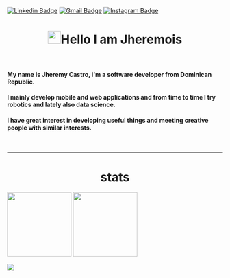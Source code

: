 [![Linkedin Badge](https://img.shields.io/badge/-Jheremy-blue?style=flat&logo=Linkedin&logoColor=white&link=https://www.linkedin.com/in/jheremy-ricardo-castro-guerrero-3a85521a0/)](https://www.linkedin.com/in/jheremy-ricardo-castro-guerrero-3a85521a0/)
[![Gmail Badge](https://img.shields.io/badge/-JheremyCastro-bb201d?style=flat&logo=Gmail&logoColor=white&link=mailto:jheremy802@gmail.com)](mailto:jheremy802@gmail.com)
[![Instagram Badge](https://img.shields.io/badge/instagram-ed4956?style=flat&logo=instagram&logoColor=white)](https://www.instagram.com/shuniata_jc/)

<h1  align="center"><img src="https://media.giphy.com/media/hvRJCLFzcasrR4ia7z/giphy.gif" width="30px"/>Hello I am Jheremois </h1>
<br>

<h4>
 My name is Jheremy Castro, i'm a software developer from Dominican Republic.
</h4>

<h4>
 I mainly develop mobile and web applications and from time to time I try robotics and lately also data science.
</h4>

<h4>
 I have great interest in developing useful things and meeting creative people with similar interests.
</h4>
<br>

<!-- 
---
### I know
- Mobile Development
- Web Development
- Backend development 

### I want to learn
- Blockchain
- Machine learning
- 
-->

---

<h1 id ="stats" align='center'> stats</h1>
<p>
<img height=150 src="https://github-readme-stats.vercel.app/api/top-langs/?username=jheremois&layout=compact&theme=tokyonight&hide=html">
<img height=150 src="https://github-readme-stats.vercel.app/api?username=jheremois&count_private=true&show_icons=true&theme=tokyonight">
</p>

<img src="https://komarev.com/ghpvc/?username=jheremois">
